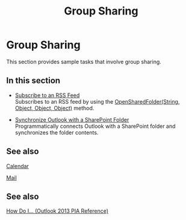 ﻿---
title: Group Sharing
TOCTitle: Group Sharing
ms:assetid: ac13adbf-51ff-4ff8-ba27-1bd86501bd7f
ms:mtpsurl: https://msdn.microsoft.com/en-us/library/Ff424475(v=office.15)
ms:contentKeyID: 55119851
ms.date: 07/24/2014
mtps_version: v=office.15
---

# Group Sharing

This section provides sample tasks that involve group sharing.

## In this section

  - [Subscribe to an RSS Feed](how-to-subscribe-to-an-rss-feed.md)  
    Subscribes to an RSS feed by using the [OpenSharedFolder(String, Object, Object, Object)](https://msdn.microsoft.com/en-us/library/bb610157\(v=office.15\)) method.

  - [Synchronize Outlook with a SharePoint Folder](how-to-synchronize-outlook-with-a-sharepoint-folder.md)  
    Programmatically connects Outlook with a SharePoint folder and synchronizes the folder contents.

## See also

[Calendar](calendar.md)

[Mail](mail.md)

## See also



[How Do I... (Outlook 2013 PIA Reference)](how-do-i-outlook-2013-pia-reference.md)

